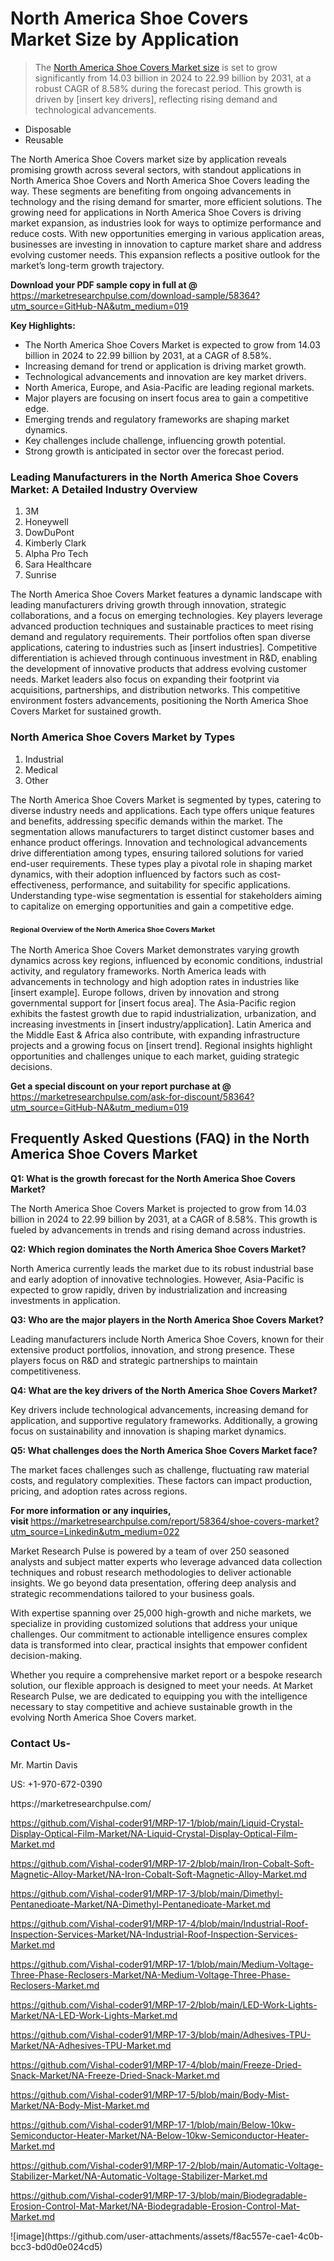 <h1>North America Shoe Covers Market&nbsp;Size by Application</h1><blockquote><p>The <a href="https://marketresearchpulse.com/download-sample/58364?utm_source=GitHub-NA&amp;utm_medium=019">North America Shoe Covers Market size</a> is set to grow significantly from 14.03 billion in 2024 to 22.99 billion by 2031, at a robust CAGR of 8.58% during the forecast period. This growth is driven by [insert key drivers], reflecting rising demand and technological advancements.</p></blockquote><ul><li>Disposable<li> Reusable</li></ul><p>The North America Shoe Covers market size by application reveals promising growth across several sectors, with standout applications in North America Shoe Covers and North America Shoe Covers leading the way. These segments are benefiting from ongoing advancements in technology and the rising demand for smarter, more efficient solutions. The growing need for applications in North America Shoe Covers is driving market expansion, as industries look for ways to optimize performance and reduce costs. With new opportunities emerging in various application areas, businesses are investing in innovation to capture market share and address evolving customer needs. This expansion reflects a positive outlook for the market’s long-term growth trajectory.</p><p><strong>Download your PDF sample copy in full at @ </strong><a href="https://marketresearchpulse.com/download-sample/58364?utm_source=GitHub-NA&amp;utm_medium=019">https://marketresearchpulse.com/download-sample/58364?utm_source=GitHub-NA&amp;utm_medium=019</a></p><p><strong>Key Highlights: </strong></p><ul><li>The North America Shoe Covers Market is expected to grow from 14.03 billion in 2024 to 22.99 billion by 2031, at a CAGR of 8.58%.</li><li>Increasing demand for trend or application is driving market growth.</li><li>Technological advancements and innovation are key market drivers.</li><li>North America, Europe, and Asia-Pacific are leading regional markets.</li><li>Major players are focusing on insert focus area to gain a competitive edge.</li><li>Emerging trends and regulatory frameworks are shaping market dynamics.</li><li>Key challenges include challenge, influencing growth potential.</li><li>Strong growth is anticipated in sector over the forecast period.</li></ul><h3>Leading Manufacturers in the North America Shoe Covers Market: A Detailed Industry Overview</h3><ol><li>3M</li><li>Honeywell</li><li>DowDuPont</li><li>Kimberly Clark</li><li>Alpha Pro Tech</li><li>Sara Healthcare</li><li>Sunrise</li></ol><div class="flex max-w-full flex-col flex-grow"><div class="min-h-8 text-message flex w-full flex-col items-end gap-2 whitespace-normal break-words [.text-message+&amp;]:mt-5" dir="auto" data-message-author-role="assistant" data-message-id="fd8432e4-4910-450d-b182-61b7bfb0a01f" data-message-model-slug="gpt-4o"><div class="flex w-full flex-col gap-1 empty:hidden first:pt-[3px]"><div class="markdown prose w-full break-words dark:prose-invert light"><p>The North America Shoe Covers Market features a dynamic landscape with leading manufacturers driving growth through innovation, strategic collaborations, and a focus on emerging technologies. Key players leverage advanced production techniques and sustainable practices to meet rising demand and regulatory requirements. Their portfolios often span diverse applications, catering to industries such as [insert industries]. Competitive differentiation is achieved through continuous investment in R&amp;D, enabling the development of innovative products that address evolving customer needs. Market leaders also focus on expanding their footprint via acquisitions, partnerships, and distribution networks. This competitive environment fosters advancements, positioning the North America Shoe Covers Market for sustained growth.</p></div></div></div></div><h3>North America Shoe Covers Market by Types</h3><ol><li>Industrial<li> Medical<li> Other</li></ol><div class="flex max-w-full flex-col flex-grow"><div class="min-h-8 text-message flex w-full flex-col items-end gap-2 whitespace-normal break-words [.text-message+&amp;]:mt-5" dir="auto" data-message-author-role="assistant" data-message-id="084470be-0bb7-4664-bddf-5156b4f41249" data-message-model-slug="gpt-4o-mini"><div class="flex w-full flex-col gap-1 empty:hidden first:pt-[3px]"><div class="markdown prose w-full break-words dark:prose-invert light"><p>The North America Shoe Covers Market is segmented by types, catering to diverse industry needs and applications. Each type offers unique features and benefits, addressing specific demands within the market. The segmentation allows manufacturers to target distinct customer bases and enhance product offerings. Innovation and technological advancements drive differentiation among types, ensuring tailored solutions for varied end-user requirements. These types play a pivotal role in shaping market dynamics, with their adoption influenced by factors such as cost-effectiveness, performance, and suitability for specific applications. Understanding type-wise segmentation is essential for stakeholders aiming to capitalize on emerging opportunities and gain a competitive edge.</p></div></div></div></div><h3><span style="font-size: 11px;">Regional Overview of the North America Shoe Covers Market</span></h3><div class="flex max-w-full flex-col flex-grow"><div class="min-h-8 text-message flex w-full flex-col items-end gap-2 whitespace-normal break-words [.text-message+&amp;]:mt-5" dir="auto" data-message-author-role="assistant" data-message-id="e9038762-ce64-4e30-91c9-9bd413514231" data-message-model-slug="gpt-4o-mini"><div class="flex w-full flex-col gap-1 empty:hidden first:pt-[3px]"><div class="markdown prose w-full break-words dark:prose-invert light"><p>The North America Shoe Covers Market demonstrates varying growth dynamics across key regions, influenced by economic conditions, industrial activity, and regulatory frameworks. North America leads with advancements in technology and high adoption rates in industries like [insert example]. Europe follows, driven by innovation and strong governmental support for [insert focus area]. The Asia-Pacific region exhibits the fastest growth due to rapid industrialization, urbanization, and increasing investments in [insert industry/application]. Latin America and the Middle East &amp; Africa also contribute, with expanding infrastructure projects and a growing focus on [insert trend]. Regional insights highlight opportunities and challenges unique to each market, guiding strategic decisions.</p></div></div></div></div><p><strong>Get a special discount on your report purchase at @ </strong><a href="https://marketresearchpulse.com/ask-for-discount/58364?utm_source=GitHub-NA&amp;utm_medium=019">https://marketresearchpulse.com/ask-for-discount/58364?utm_source=GitHub-NA&amp;utm_medium=019</a></p><h2>Frequently Asked Questions (FAQ) in the North America Shoe Covers Market</h2><p><strong>Q1: What is the growth forecast for the North America Shoe Covers Market?</strong></p><p>The North America Shoe Covers Market is projected to grow from 14.03 billion in 2024 to 22.99 billion by 2031, at a CAGR of 8.58%. This growth is fueled by advancements in trends and rising demand across industries.</p><p><strong>Q2: Which region dominates the North America Shoe Covers Market?</strong></p><p>North America currently leads the market due to its robust industrial base and early adoption of innovative technologies. However, Asia-Pacific is expected to grow rapidly, driven by industrialization and increasing investments in application.</p><p><strong>Q3: Who are the major players in the North America Shoe Covers Market?</strong></p><p>Leading manufacturers include North America Shoe Covers, known for their extensive product portfolios, innovation, and strong presence. These players focus on R&amp;D and strategic partnerships to maintain competitiveness.</p><p><strong>Q4: What are the key drivers of the North America Shoe Covers Market?</strong></p><p>Key drivers include technological advancements, increasing demand for application, and supportive regulatory frameworks. Additionally, a growing focus on sustainability and innovation is shaping market dynamics.</p><p><strong>Q5: What challenges does the North America Shoe Covers Market face?</strong></p><p>The market faces challenges such as challenge, fluctuating raw material costs, and regulatory complexities. These factors can impact production, pricing, and adoption rates across regions.</p><p><strong>For more information or any inquiries, visit&nbsp;</strong><a href="https://marketresearchpulse.com/report/58364/shoe-covers-market?utm_source=Linkedin&utm_medium=022">https://marketresearchpulse.com/report/58364/shoe-covers-market?utm_source=Linkedin&utm_medium=022</a></p><p>Market Research Pulse is powered by a team of over 250 seasoned analysts and subject matter experts who leverage advanced data collection techniques and robust research methodologies to deliver actionable insights. We go beyond data presentation, offering deep analysis and strategic recommendations tailored to your business goals.</p><p>With expertise spanning over 25,000 high-growth and niche markets, we specialize in providing customized solutions that address your unique challenges. Our commitment to actionable intelligence ensures complex data is transformed into clear, practical insights that empower confident decision-making.</p><p>Whether you require a comprehensive market report or a bespoke research solution, our flexible approach is designed to meet your needs. At Market Research Pulse, we are dedicated to equipping you with the intelligence necessary to stay competitive and achieve sustainable growth in the evolving North America Shoe Covers market.</p><h3><strong>Contact Us-</strong></h3><p>Mr. Martin Davis</p><p>US: +1-970-672-0390</p><p>https://marketresearchpulse.com/</p><p><a href="https://github.com/Vishal-coder91/MRP-17-1/blob/main/Liquid-Crystal-Display-Optical-Film-Market/NA-Liquid-Crystal-Display-Optical-Film-Market.md">https://github.com/Vishal-coder91/MRP-17-1/blob/main/Liquid-Crystal-Display-Optical-Film-Market/NA-Liquid-Crystal-Display-Optical-Film-Market.md</a></p><p><a href="https://github.com/Vishal-coder91/MRP-17-2/blob/main/Iron-Cobalt-Soft-Magnetic-Alloy-Market/NA-Iron-Cobalt-Soft-Magnetic-Alloy-Market.md">https://github.com/Vishal-coder91/MRP-17-2/blob/main/Iron-Cobalt-Soft-Magnetic-Alloy-Market/NA-Iron-Cobalt-Soft-Magnetic-Alloy-Market.md</a></p><p><a href="https://github.com/Vishal-coder91/MRP-17-3/blob/main/Dimethyl-Pentanedioate-Market/NA-Dimethyl-Pentanedioate-Market.md">https://github.com/Vishal-coder91/MRP-17-3/blob/main/Dimethyl-Pentanedioate-Market/NA-Dimethyl-Pentanedioate-Market.md</a></p><p><a href="https://github.com/Vishal-coder91/MRP-17-4/blob/main/Industrial-Roof-Inspection-Services-Market/NA-Industrial-Roof-Inspection-Services-Market.md">https://github.com/Vishal-coder91/MRP-17-4/blob/main/Industrial-Roof-Inspection-Services-Market/NA-Industrial-Roof-Inspection-Services-Market.md</a></p><p><a href="https://github.com/Vishal-coder91/MRP-17-1/blob/main/Medium-Voltage-Three-Phase-Reclosers-Market/NA-Medium-Voltage-Three-Phase-Reclosers-Market.md">https://github.com/Vishal-coder91/MRP-17-1/blob/main/Medium-Voltage-Three-Phase-Reclosers-Market/NA-Medium-Voltage-Three-Phase-Reclosers-Market.md</a></p><p><a href="https://github.com/Vishal-coder91/MRP-17-2/blob/main/LED-Work-Lights-Market/NA-LED-Work-Lights-Market.md">https://github.com/Vishal-coder91/MRP-17-2/blob/main/LED-Work-Lights-Market/NA-LED-Work-Lights-Market.md</a></p><p><a href="https://github.com/Vishal-coder91/MRP-17-3/blob/main/Adhesives-TPU-Market/NA-Adhesives-TPU-Market.md">https://github.com/Vishal-coder91/MRP-17-3/blob/main/Adhesives-TPU-Market/NA-Adhesives-TPU-Market.md</a></p><p><a href="https://github.com/Vishal-coder91/MRP-17-4/blob/main/Freeze-Dried-Snack-Market/NA-Freeze-Dried-Snack-Market.md">https://github.com/Vishal-coder91/MRP-17-4/blob/main/Freeze-Dried-Snack-Market/NA-Freeze-Dried-Snack-Market.md</a></p><p><a href="https://github.com/Vishal-coder91/MRP-17-5/blob/main/Body-Mist-Market/NA-Body-Mist-Market.md">https://github.com/Vishal-coder91/MRP-17-5/blob/main/Body-Mist-Market/NA-Body-Mist-Market.md</a></p><p><a href="https://github.com/Vishal-coder91/MRP-17-1/blob/main/Below-10kw-Semiconductor-Heater-Market/NA-Below-10kw-Semiconductor-Heater-Market.md">https://github.com/Vishal-coder91/MRP-17-1/blob/main/Below-10kw-Semiconductor-Heater-Market/NA-Below-10kw-Semiconductor-Heater-Market.md</a></p><p><a href="https://github.com/Vishal-coder91/MRP-17-2/blob/main/Automatic-Voltage-Stabilizer-Market/NA-Automatic-Voltage-Stabilizer-Market.md">https://github.com/Vishal-coder91/MRP-17-2/blob/main/Automatic-Voltage-Stabilizer-Market/NA-Automatic-Voltage-Stabilizer-Market.md</a></p><p><a href="https://github.com/Vishal-coder91/MRP-17-3/blob/main/Biodegradable-Erosion-Control-Mat-Market/NA-Biodegradable-Erosion-Control-Mat-Market.md">https://github.com/Vishal-coder91/MRP-17-3/blob/main/Biodegradable-Erosion-Control-Mat-Market/NA-Biodegradable-Erosion-Control-Mat-Market.md</a></p>
![image](https://github.com/user-attachments/assets/f8ac557e-cae1-4c0b-bcc3-bd0d0e024cd5)
